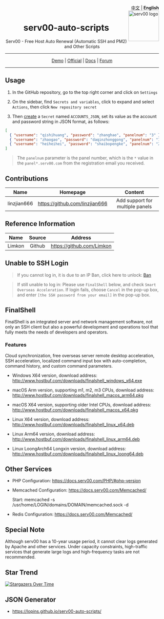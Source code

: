 <div align="right">
   <a href="README_CN.md">中文</a> | <strong>English</strong>
</div>

<img src="https://www.serv00.com/static/ct8/img/logo.jpg" alt="serv00 logo" width="100" height="100" align="right" />

<div align="center">

<h1> serv00-auto-scripts </h1>

<p>Serv00 - Free Host Auto Renewal (Automatic SSH and PM2) and Other Scripts</p>

</div>

<hr/>

<div align="center">
<a href="https://panel.serv00.com/">Demo</a> | 
<a href="https://www.serv00.com/">Official</a> | 
<a href="https://docs.serv00.com/">Docs</a> | 
<a href="https://forum.serv00.com/">Forum</a>
</div>

<hr/>

## Usage

1. In the GitHub repository, go to the top right corner and click on `Settings`

2. On the sidebar, find `Secrets and variables`, click to expand and select `Actions`, then click `New repository secret`
    
3. Then [create](https://lopins.github.io/serv00-auto-scripts/) a `Secret` named `ACCOUNTS_JSON`, set its value as the account and password string in JSON format, as follows:  

``` json
[  
  { "username": "qishihuang", "password": "zhanghao", "panelnum": "3" },  
  { "username": "zhaogao", "password": "daqinzhonggong", "panelnum": "1" },  
  { "username": "heiheihei", "password": "shaibopengke", "panelnum": "2" }  
]
```

> The `panelnum` parameter is the panel number, which is the `*` value in the `panel*.serv00.com` from the registration email you received.

## Contributions

|Name|Homepage|Content|
| :------------: | :------------: | :------------: |
|linzjian666|https://github.com/linzjian666|Add support for multiple panels|

## Reference Information

| Name |Source|Address|
| :------------: | :------------: | :------------: |
|Limkon|Github|https://github.com/Limkon|

## Unable to SSH Login

> If you cannot log in, it is due to an IP Ban, click here to unlock: [Ban](https://www.serv00.com/ip_unban/)

> If still unable to log in: Please use `FinalShell` below, and check `Smart Overseas Acceleration`. If login fails, choose `Cancel` in the pop-up box, and enter `[the SSH password from your email]` in the pop-up box.

## FinalShell

FinalShell is an integrated server and network management software, not only an SSH client but also a powerful development and operations tool that fully meets the needs of developers and operators.

### Features

Cloud synchronization, free overseas server remote desktop acceleration, SSH acceleration, localized command input box with auto-completion, command history, and custom command parameters.

- Windows X64 version, download address: <http://www.hostbuf.com/downloads/finalshell_windows_x64.exe>

- macOS Arm version, supporting m1, m2, m3 CPUs, download address: <http://www.hostbuf.com/downloads/finalshell_macos_arm64.pkg>

- macOS X64 version, supporting older Intel CPUs, download address: <http://www.hostbuf.com/downloads/finalshell_macos_x64.pkg>

- Linux X64 version, download address: <http://www.hostbuf.com/downloads/finalshell_linux_x64.deb>

- Linux Arm64 version, download address: <http://www.hostbuf.com/downloads/finalshell_linux_arm64.deb>

- Linux LoongArch64 Longxin version, download address: <http://www.hostbuf.com/downloads/finalshell_linux_loong64.deb>

## Other Services

- PHP Configuration: <https://docs.serv00.com/PHP/#php-version>

- Memcached Configuration: <https://docs.serv00.com/Memcached/>

  Start: memcached -s /usr/home/LOGIN/domains/DOMAIN/memcached.sock -d

- Redis Configuration: <https://docs.serv00.com/Memcached/>

## Special Note

Although serv00 has a 10-year usage period, it cannot clear logs generated by Apache and other services. Under capacity constraints, high-traffic services that generate large logs and high-frequency tasks are not recommended.

## Star Trend

[![Stargazers Over Time](https://starchart.cc/lopins/serv00-auto-scripts.svg?variant=adaptive)](https://starchart.cc/lopins/serv00-auto-scripts)

## JSON Generator

- <https://lopins.github.io/serv00-auto-scripts/>
